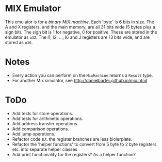 MIX Emulator
============

This emulator is for a *binary MIX machine*. Each 'byte' is 6 bits in size.
The A and X registers, and the main memory, are all 31 bits wide (5 bytes plus a sign bit).
The sign bit is 1 for negative, 0 for positive.
These are stored in the emulator as `u32`.
The I1, I2, ..., I6 and J registers are 13 bits wide, and are stored as `u16`.

# Notes

* Every action you can perform on the `MixMachine` returns a `Result` type.
* For another Mix simulator, see http://danielbarter.github.io/mix.html

# ToDo

* Add tests for store operations.
* Add tests for arithmetic operations.
* Add address transfer operations.
* Add comparison operations.
* Add jump operations.
* Refactor code s.t. the register branches are less biolerplate.
* Refactor the 'helper functions' to convert from 5 byte to 2 byte registers etc. into separate helper classes.
* Add print functionality for the registers? As a helper function?
